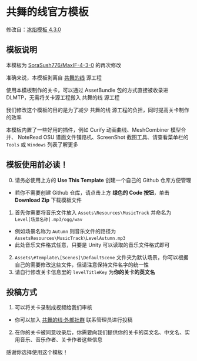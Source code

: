 # 共舞的线官方模板

修改自：[冰焰模板 4.3.0](https://chinadlrs.com/app/?id=41)

## 模板说明
本模板为 [SoraSush776/MaxIF-4-3-0](https://github.com/SoraSushi776/MaxIFT-4-3-0) 的再次修改

准确来说，本模板剥离自 [共舞的线](https://chinadlrs.com/app/?id=55) 源工程

使用本模板制作的关卡，可以通过 AssetBundle 包的方式直接被收录进 DLMTP，无需将关卡源工程搬入 共舞的线 源工程

我们修改这个模板的目的是为了减少 共舞的线 源工程的负担，同时提高关卡制作的效率

本模板内置了一些好用的插件，例如 Curify 动画曲线、MeshCombiner 模型合并、 NoteRead OSU 谱面文件铺路机、ScreenShot 截图工具、请查看菜单栏的 `Tools` 或 `Windows` 列表了解更多

## 模板使用前必读！
0. 请务必使用上方的 **Use This Template** 创建一个自己的 Github 仓库方便管理
- 若你不需要创建 Github 仓库，请点击上方 **绿色的 Code 按钮**，单击 **Download Zip** 下载模板文件
1. 首先你需要将音乐文件放入 `Assets\Resources\MusicTrack` 并命名为 `Level[场景名称].mp3/ogg/wav`
-  例如场景名称为 `Autumn` 则音乐文件的路径为 `AssetsResources\MusicTrack\LevelAutumn.mp3`
- 此处音乐文件格式任意，只要是 Unity 可以读取的音乐文件格式即可
2. `Assets\#Template\[Scenes]\DefaultScene` 文件夹为默认场景，你可以根据自己的需要修改这些文件，但请注意保持文件名字的统一性
3. 请自行修改关卡信息里的 `levelTitleKey` 为**你的关卡的英文名**

## 投稿方式
1. 可以将关卡录制成视频给我们审核
- 你可以加入 [共舞的线·外部社群](https://qun.qq.com/universal-share/share?ac=1&authKey=uGsfZj0her1YQa4331eNfztVJHpKWP8MwDsp3tqw8IZm30Z2RLrG5n8GJytz6CJM&busi_data=eyJncm91cENvZGUiOiI5OTI4Njc5NDYiLCJ0b2tlbiI6Ik8rM2VBY1laanVYV1NjNFZ0eTUyZkQ3eElFdW9oa3AwUE9La2w0ZVpOWERkUUVpY3A5Q0N5L2ticEU1b2c2WEMiLCJ1aW4iOiI2NjQ1MTYzODYifQ%3D%3D&data=AMrQpH9mjlPTF_Tx8uCjFOjMWj6fE6yEpyQzITFnK79vwviYJ5YwVPzrDLVvaAcDLwFde4SN7akz50HznelmHQ&svctype=4&tempid=h5_group_info) 联系管理员进行投稿
2. 在你的关卡被同意收录后，你需要向我们提供你的关卡的英文名、中文名、实用音乐、音乐作者、关卡作者这些信息

感谢你选择使用这个模板！